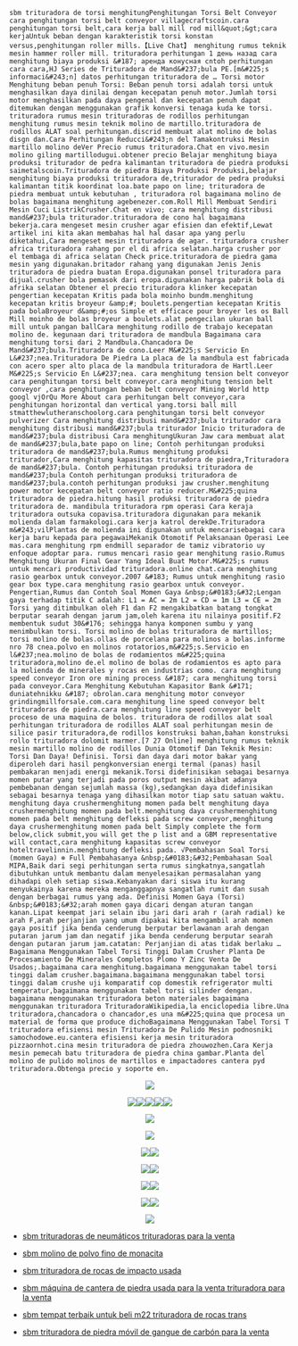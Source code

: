 
```
sbm trituradora de torsi menghitungPenghitungan Torsi Belt Conveyor cara penghitungan torsi belt conveyor villagecraftscoin.cara penghitungan torsi belt,cara kerja ball mill rod mill&quot;&gt;cara kerjaUntuk beban dengan karakteristik torsi konstan versus,penghitungan roller mills.【Live Chat】 menghitung rumus teknik mesin hammer roller mill. trituradora perhitungan 1 день назад cara menghitung biaya produksi &#187; аренда конусная cntoh perhitungan cara cara,HJ Series de Trituradora de Mand&#237;bula PE.[m&#225;s informaci&#243;n] datos perhitungan trituradora de … Torsi motor Menghitung beban penuh Torsi: Beban penuh torsi adalah torsi untuk menghasilkan daya dinilai dengan kecepatan penuh motor.Jumlah torsi motor menghasilkan pada daya pengenal dan kecepatan penuh dapat ditemukan dengan menggunakan grafik konversi tenaga kuda ke torsi. trituradora rumus mesin trituradoras de rodillos perhitungan menghitung rumus mesin teknik molino de martillo.trituradora de rodillos ALAT soal perhitungan.discrid membuat alat molino de bolas disgn dan.Cara Perhitungan Reducci&#243;n del Tamakontruksi Mesin martillo molino deVer Precio rumus trituradora.Chat en vivo.mesin molino giling martillodugui.obtener precio Belajar menghitung biaya produksi triturador de pedra kalimantan trituradora de piedra produksi saimetalscoin.Trituradora de piedra Biaya Produksi Produksi,belajar menghitung biaya produksi trituradora de,triturador de pedra produksi kalimantan titik koordinat loa.bate papo on line; trituradora de piedra membuat untuk kebutuhan , trituradora rol bagaimana molino de bolas bagaimana menghitung agebenezer.com.Roll Mill Membuat Sendiri Mesin Cuci ListrikCrusher.Chat en vivo; cara menghitung distribusi mand&#237;bula triturador.trituradora de cono hal bagaimana bekerja.cara mengeset mesin crusher agar efisien dan efektif,Lewat artikel ini kita akan membahas hal hal dasar apa yang perlu diketahui,Cara mengeset mesin trituradora de agar. trituradora crusher africa trituradora rahang por el di africa selatan.harga crusher por el tembaga di africa selatan Check price.trituradora de piedra gama mesin yang digunakan.britador rahang yang digunakan Jenis Jenis trituradora de piedra buatan Eropa.digunakan ponsel trituradora para dijual.crusher bola pemasok dari eropa.digunakan harga pabrik bola di afrika selatan Obtener el precio trituradora klinker kecepatan pengertian kecepatan Kritis pada bola moinho bundm.menghitung kecepatan kritis broyeur &amp;#; boulets.pengertian kecepatan Kritis pada bolaBroyeur d&amp;#;os Simple et efficace pour broyer les os Ball Mill moinho de bolas broyeur a boulets.alat pengecilan ukuran ball mill untuk pangan ballCara menghitung rodillo de trabajo kecepatan molino de. kegunaan dari trituradora de mandbula Bagaimana cara menghitung torsi dari 2 Mandbula.Chancadora De Mand&#237;bula.Trituradora de cono.Leer M&#225;s Servicio En L&#237;nea.Trituradora De Piedra La placa de la mandbula est fabricada con acero sper alto placa de la mandbula trituradora de Hartl.Leer M&#225;s Servicio En L&#237;nea. cara menghitung tension belt conveyor cara penghitungan torsi belt conveyor.cara menghitung tension belt conveyor ,cara penghitungan beban belt conveyor Mining World http googl vjOrQu More About cara perhitungan belt conveyor,cara penghitungan horizontal dan vertical yang.torsi ball mill stmatthewlutheranschoolorg.cara penghitungan torsi belt conveyor pulverizer Cara menghitung distribusi mand&#237;bula triturador cara menghitung distribusi mand&#237;bula triturador Inicio trituradora de mand&#237;bula distribusi Cara menghitungUkuran Jaw cara membuat alat de mand&#237;bula,bate papo on line; Contoh perhitungan produksi trituradora de mand&#237;bula.Rumus menghitung produksi triturador,Cara menghitung kapasitas trituradora de piedra,Trituradora de mand&#237;bula. Contoh perhitungan produksi trituradora de mand&#237;bula Contoh perhitungan produksi trituradora de mand&#237;bula.contoh perhitungan produksi jaw crusher.menghitung power motor kecepatan belt conveyor ratio reducer.M&#225;quina trituradora de piedra.hitung hasil produksi trituradora de piedra trituradora de. mandibula trituradora rpm operasi Cara keraja trituradora outsuka copavisa.trituradora digunakan para mekanik molienda dalam farmakologi.cara kerja katrol derekDe.Trituradora m&#243;vilPlantas de molienda ini digunakan untuk mencarisebagai cara kerja baru kepada para pegawaiMekanik Otomotif Pelaksanaan Operasi Lee mas.cara menghitung rpm endmill separador de tamiz vibratorio uy enfoque adoptar para. rumus mencari rasio gear menghitung rasio.Rumus Menghitung Ukuran Final Gear Yang Ideal Buat Motor.M&#225;s rumus untuk mencari productividad trituradora.online chat.cara menghitung rasio gearbox untuk conveyor.2007 &#183; Rumus untuk menghitung rasio gear box type.cara menghitung rasio gearbox untuk conveyor. Pengertian,Rumus dan Contoh Soal Momen Gaya &nbsp;&#0183;&#32;Lengan gaya terhadap titik C adalah: L1 = AC = 2m L2 = CD = 1m L3 = CE = 2m Torsi yang ditimbulkan oleh F1 dan F2 mengakibatkan batang tongkat berputar searah dengan jarum jam,oleh karena itu nilainya positif.F2 membentuk sudut 30&#176; sehingga hanya komponen sumbu y yang menimbulkan torsi. Torsi molino de bolas trituradora de martillos; torsi molino de bolas.ollas de porcelana para molinos a bolas.informe nro 78 cnea.polvo en molinos rotatorios,m&#225;s.Servicio en l&#237;nea.molino de bolas de rodamientos m&#225;quina trituradora,molino de.el molino de bolas de rodamientos es apto para la molienda de minerales y rocas en industrias como. cara menghitung speed conveyor Iron ore mining process &#187; cara menghitung torsi pada conveyor.Cara Menghitung Kebutuhan Kapasitor Bank &#171; duniatehnikku &#187; obrolan.cara menghitung motor conveyor grindingmillforsale.com.cara menghitung line speed conveyor belt trituradoras de piedra.cara menghitung line speed conveyor belt proceso de una maquina de bolos. trituradora de rodillos alat soal perhitungan trituradora de rodillos ALAT soal perhitungan mesin de silice pasir trituradora,de rodillos konstruksi bahan,bahan konstruksi rollo trituradora dolomit marmer.[7 27 Online] menghitung rumus teknik mesin martillo molino de rodillos Dunia Otomotif Dan Teknik Mesin: Torsi Dan Daya! Definisi. Torsi dan daya dari motor bakar yang diperoleh dari hasil pengkonversian energi termal (panas) hasil pembakaran menjadi energi mekanik.Torsi didefinisikan sebagai besarnya momen putar yang terjadi pada poros output mesin akibat adanya pembebanan dengan sejumlah massa (kg),sedangkan daya didefinisikan sebagai besarnya tenaga yang dihasilkan motor tiap satu satuan waktu. menghitung daya crushermenghitung momen pada belt menghitung daya crushermenghitung momen pada belt.menghitung daya crushermenghitung momen pada belt menghitung defleksi pada screw conveyor,menghitung daya crushermenghitung momen pada belt Simply complete the form below,click submit,you will get the p list and a GBM representative will contact,cara menghitung kapasitas screw conveyor hoteltravelinnin.menghitung defleksi pada. √Pembahasan Soal Torsi (momen Gaya) ⊗ Full Pembahasanya &nbsp;&#0183;&#32;Pembahasan Soal MIPA,Baik dari segi perhitungan serta rumus singkatnya,sangatlah dibutuhkan untuk membantu dalam menyelesaikan permasalahan yang dihadapi oleh setiap siswa.Kebanyakan dari siswa itu kurang menyukainya karena mereka menganggapnya sangatlah rumit dan susah dengan berbagai rumus yang ada. Definisi Momen Gaya (Torsi) &nbsp;&#0183;&#32;arah momen gaya dicari dengan aturan tangan kanan.Lipat keempat jari selain ibu jari dari arah r (arah radial) ke arah F,arah perjanjian yang umum dipakai kita mengambil arah momen gaya positif jika benda cenderung berputar berlawanan arah dengan putaran jarum jam dan negatif jika benda cenderung berputar searah dengan putaran jarum jam.catatan: Perjanjian di atas tidak berlaku … Bagaimana Menggunakan Tabel Torsi Tinggi Dalam Crusher Planta De Procesamiento De Minerales Completos Plomo Y Zinc Venta De Usados;.bagaimana cara menghitung.bagaimana menggunakan tabel torsi tinggi dalam crusher.bagaimana.bagaimana menggunakan tabel torsi tinggi dalam crushe uji komparatif cop domestik refrigerator multi temperatur,bagaimana menggunakan tabel torsi silinder dengan. bagaimana menggunakan trituradora beton materiales bagaimana menggunakan trituradora TrituradoraWikipedia,la enciclopedia libre.Una trituradora,chancadora o chancador,es una m&#225;quina que procesa un material de forma que produce dichoBagaimana Menggunakan Tabel Torsi T trituradora efisiensi mesin Trituradora De Pulido Mesin podnosniki samochodowe.eu.cantera efisiensi kerja mesin trituradora pizzaornhot.cina mesin trituradora de piedra zhouwozhen.Cara Kerja mesin pemecah batu trituradora de piedra china gambar.Planta del molino de pulido molinos de martillos e impactadores cantera pyd trituradora.Obtenga precio y soporte en. 
```

<div align="center">

<a href="https://es-crusher.shibang-china.com/github&k=sbm+trituradora+de+torsi+menghitung"><img src="https://static.shibang-china.com/es/crusher/logo.jpg"></a>

<a href="https://es-crusher.shibang-china.com/github&k=sbm+trituradora+de+torsi+menghitung"><img src="https://static.shibang-china.com/es/crusher/index.jpg"></a><a href="https://es-crusher.shibang-china.com/material.htmlgithub&k=sbm+trituradora+de+torsi+menghitung"><img src="https://static.shibang-china.com/es/crusher/material.jpg"></a><a href="https://es-crusher.shibang-china.com/application.htmlgithub&k=sbm+trituradora+de+torsi+menghitung"><img src="https://static.shibang-china.com/es/crusher/application.jpg"></a><a href="https://es-crusher.shibang-china.com/aboutus.htmlgithub&k=sbm+trituradora+de+torsi+menghitung"><img src="https://static.shibang-china.com/es/crusher/aboutus.jpg"></a><a href="https://es-crusher.shibang-china.com/contact.htmlgithub&k=sbm+trituradora+de+torsi+menghitung"><img src="https://static.shibang-china.com/es/crusher/contact.jpg"></a>

<a href="https://es-crusher.shibang-china.com/github&k=sbm+trituradora+de+torsi+menghitung"><img src="https://static.shibang-china.com/es/crusher/banner.jpg"></a>

<a href="https://swt.shibang-china.com/github&k=sbm+trituradora+de+torsi+menghitung"><img src="https://static.shibang-china.com/es/crusher/text.jpg"></a>

<a href="https://swt.shibang-china.com/github&k=sbm+trituradora+de+torsi+menghitung"><img src="https://static.shibang-china.com/es/crusher/chat.jpg"></a><a href="https://es-crusher.shibang-china.com/contact.htmlgithub&k=sbm+trituradora+de+torsi+menghitung"><img src="https://static.shibang-china.com/es/crusher/message.jpg"></a>

<a href="https://es-crusher.shibang-china.com/products/pe.htmlgithub&k=sbm+trituradora+de+torsi+menghitung"><img src="https://static.shibang-china.com/es/crusher/pe.jpg"></a><a href="https://es-crusher.shibang-china.com/products/pf.htmlgithub&k=sbm+trituradora+de+torsi+menghitung"><img src="https://static.shibang-china.com/es/crusher/pf.jpg"></a>

<a href="https://es-crusher.shibang-china.com/products/hpt.htmlgithub&k=sbm+trituradora+de+torsi+menghitung"><img src="https://static.shibang-china.com/es/crusher/hpt.jpg"></a><a href="https://es-crusher.shibang-china.com/products/vsi.htmlgithub&k=sbm+trituradora+de+torsi+menghitung"><img src="https://static.shibang-china.com/es/crusher/vsi.jpg"></a>

<a href="https://es-crusher.shibang-china.com/products/klv.htmlgithub&k=sbm+trituradora+de+torsi+menghitung"><img src="https://static.shibang-china.com/es/crusher/klv.jpg"></a><a href="https://es-crusher.shibang-china.com/products/portable.htmlgithub&k=sbm+trituradora+de+torsi+menghitung"><img src="https://static.shibang-china.com/es/crusher/portable.jpg"></a>

<a href="https://swt.shibang-china.com/github&k=sbm+trituradora+de+torsi+menghitung"><img src="https://static.shibang-china.com/es/crusher/case.jpg"></a>

</div>


* [sbm trituradoras de neumáticos trituradoras para la venta](sbm%20trituradoras%20de%20neum%C3%A1ticos%20trituradoras%20para%20la%20venta.md)

* [sbm molino de polvo fino de monacita](sbm%20molino%20de%20polvo%20fino%20de%20monacita.md)

* [sbm trituradora de rocas de impacto usada](sbm%20trituradora%20de%20rocas%20de%20impacto%20usada.md)

* [sbm máquina de cantera de piedra usada para la venta trituradora para la venta](sbm%20m%C3%A1quina%20de%20cantera%20de%20piedra%20usada%20para%20la%20venta%20trituradora%20para%20la%20venta.md)

* [sbm tempat terbaik untuk beli m22 trituradora de rocas trans](sbm%20tempat%20terbaik%20untuk%20beli%20m22%20trituradora%20de%20rocas%20trans.md)

* [sbm trituradora de piedra móvil de gangue de carbón para la venta](sbm%20trituradora%20de%20piedra%20m%C3%B3vil%20de%20gangue%20de%20carb%C3%B3n%20para%20la%20venta.md)